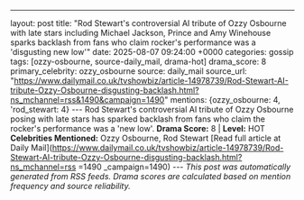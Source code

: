 ---
layout: post
title: "Rod Stewart's controversial AI tribute of Ozzy Osbourne with late stars including Michael Jackson, Prince and Amy Winehouse sparks backlash from fans who claim rocker's performance was a 'disgusting new low'"
date: 2025-08-07 09:24:00 +0000
categories: gossip
tags: [ozzy-osbourne, source-daily_mail, drama-hot]
drama_score: 8
primary_celebrity: ozzy_osbourne
source: daily_mail
source_url: "https://www.dailymail.co.uk/tvshowbiz/article-14978739/Rod-Stewart-AI-tribute-Ozzy-Osbourne-disgusting-backlash.html?ns_mchannel=rss&1490&campaign=1490"
mentions: {ozzy_osbourne: 4, 'rod_stewart: 4} --- Rod Stewart's controversial AI tribute of Ozzy Osbourne posing with late stars has sparked backlash from fans who claim the rocker's performance was a 'new low'. **Drama Score:** 8 | **Level:** HOT **Celebrities Mentioned:** Ozzy Osbourne, Rod Stewart [Read full article at Daily Mail](https://www.dailymail.co.uk/tvshowbiz/article-14978739/Rod-Stewart-AI-tribute-Ozzy-Osbourne-disgusting-backlash.html?ns_mchannel=rss =1490 _campaign=1490) --- *This post was automatically generated from RSS feeds. Drama scores are calculated based on mention frequency and source reliability.*